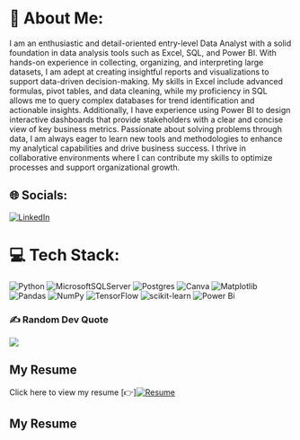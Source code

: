 # 💫 About Me:
I am an enthusiastic and detail-oriented entry-level Data Analyst with a solid foundation in data analysis tools such as Excel, SQL, and Power BI. 
With hands-on experience in collecting, organizing, and interpreting large datasets, I am adept at creating insightful reports and visualizations to support data-driven decision-making. 
My skills in Excel include advanced formulas, pivot tables, and data cleaning, while my proficiency in SQL allows me to query complex databases for trend identification and actionable insights. Additionally, I have experience using Power BI to design interactive dashboards that provide stakeholders with a clear and concise view of key business metrics. Passionate about solving problems through data, I am always eager to learn new tools and methodologies to enhance my analytical capabilities and drive business success. I thrive in collaborative environments where I can contribute my skills to optimize processes and support organizational growth.

## 🌐 Socials:
[![LinkedIn](https://img.shields.io/badge/LinkedIn-%230077B5.svg?logo=linkedin&logoColor=white)](https://linkedin.com/in/https://linkedin.com/in/https://www.linkedin.com/in/revathi-gangadaran/) 

# 💻 Tech Stack:
![Python](https://img.shields.io/badge/python-3670A0?style=for-the-badge&logo=python&logoColor=ffdd54) ![MicrosoftSQLServer](https://img.shields.io/badge/Microsoft%20SQL%20Server-CC2927?style=for-the-badge&logo=microsoft%20sql%20server&logoColor=white) ![Postgres](https://img.shields.io/badge/postgres-%23316192.svg?style=for-the-badge&logo=postgresql&logoColor=white) ![Canva](https://img.shields.io/badge/Canva-%2300C4CC.svg?style=for-the-badge&logo=Canva&logoColor=white) ![Matplotlib](https://img.shields.io/badge/Matplotlib-%23ffffff.svg?style=for-the-badge&logo=Matplotlib&logoColor=black) ![Pandas](https://img.shields.io/badge/pandas-%23150458.svg?style=for-the-badge&logo=pandas&logoColor=white) ![NumPy](https://img.shields.io/badge/numpy-%23013243.svg?style=for-the-badge&logo=numpy&logoColor=white) ![TensorFlow](https://img.shields.io/badge/TensorFlow-%23FF6F00.svg?style=for-the-badge&logo=TensorFlow&logoColor=white) ![scikit-learn](https://img.shields.io/badge/scikit--learn-%23F7931E.svg?style=for-the-badge&logo=scikit-learn&logoColor=white) ![Power Bi](https://img.shields.io/badge/power_bi-F2C811?style=for-the-badge&logo=powerbi&logoColor=black)

### ✍️ Random Dev Quote
![](https://quotes-github-readme.vercel.app/api?type=horizontal&theme=default)


## My Resume
Click here to view my resume [:point_right:][![Resume](https://img.shields.io/badge/Resume-Download-blue)](https://github.com/Revathi-Gangadaran/revathi-gangadaran/raw/main/Revathi_Resume.pdf)

## My Resume
[](https://github.com/Revathi-Gangadaran/revathi-gangadaran/raw/main/Revathi_Resume.pdf)










